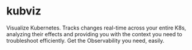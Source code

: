 # kubviz
Visualize Kubernetes. Tracks changes real-time across your entire K8s, analyzing their effects and providing you with the context you need to troubleshoot efficiently. Get the Observability you need, easily.
